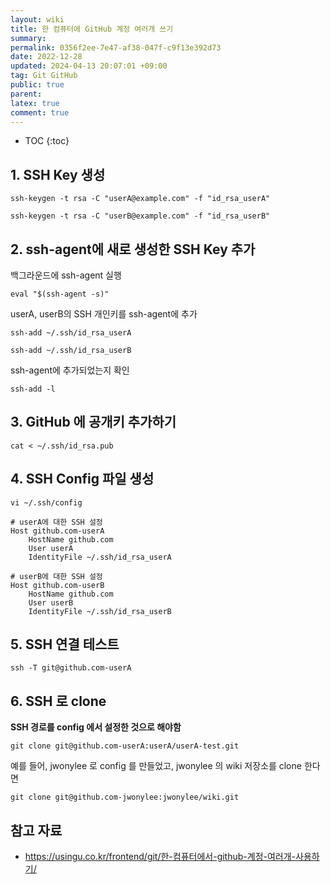 ```yaml
---
layout: wiki
title: 한 컴퓨터에 GitHub 계정 여러개 쓰기
summary: 
permalink: 0356f2ee-7e47-af38-047f-c9f13e392d73
date: 2022-12-28
updated: 2024-04-13 20:07:01 +09:00
tag: Git GitHub 
public: true
parent: 
latex: true
comment: true
---
```


* TOC
{:toc}

## 1. SSH Key 생성

```shell
ssh-keygen -t rsa -C "userA@example.com" -f "id_rsa_userA"
```

```shell
ssh-keygen -t rsa -C "userB@example.com" -f "id_rsa_userB"
```

## 2. ssh-agent에 새로 생성한 SSH Key 추가

백그라운드에 ssh-agent 실행
```shell
eval "$(ssh-agent -s)"
```

userA, userB의 SSH 개인키를 ssh-agent에 추가
```shell
ssh-add ~/.ssh/id_rsa_userA
```

```shell
ssh-add ~/.ssh/id_rsa_userB
```

ssh-agent에 추가되었는지 확인
```shell
ssh-add -l
```

## 3. GitHub 에 공개키 추가하기
```shell
cat < ~/.ssh/id_rsa.pub
```

## 4. SSH Config 파일 생성

```shell
vi ~/.ssh/config
```

```plain
# userA에 대한 SSH 설정
Host github.com-userA
	HostName github.com
	User userA
	IdentityFile ~/.ssh/id_rsa_userA

# userB에 대한 SSH 설정
Host github.com-userB
	HostName github.com
	User userB
	IdentityFile ~/.ssh/id_rsa_userB
```

## 5. SSH 연결 테스트

```shell
ssh -T git@github.com-userA
```

## 6. SSH 로 clone

**SSH 경로를 config 에서 설정한 것으로 해야함**

```shell
git clone git@github.com-userA:userA/userA-test.git
```

예를 들어, jwonylee 로 config 를 만들었고, jwonylee 의 wiki 저장소를 clone 한다면

```shell
git clone git@github.com-jwonylee:jwonylee/wiki.git
```

## 참고 자료

- https://usingu.co.kr/frontend/git/한-컴퓨터에서-github-계정-여러개-사용하기/
